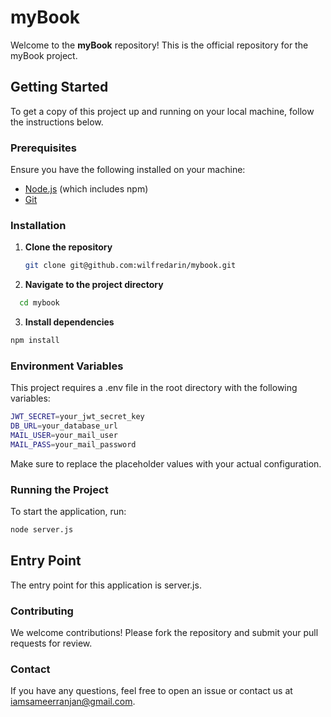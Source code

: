 # myBook

Welcome to the **myBook** repository! This is the official repository for the myBook project.

## Getting Started

To get a copy of this project up and running on your local machine, follow the instructions below.

### Prerequisites

Ensure you have the following installed on your machine:

- [Node.js](https://nodejs.org/) (which includes npm)
- [Git](https://git-scm.com/)

### Installation

1. **Clone the repository**

   ```bash
   git clone git@github.com:wilfredarin/mybook.git

2.  **Navigate to the project directory**

```sh
  cd mybook
```

3. **Install dependencies**

  ```sh
  npm install
```

### Environment Variables
This project requires a .env file in the root directory with the following variables:

```bash
JWT_SECRET=your_jwt_secret_key
DB_URL=your_database_url
MAIL_USER=your_mail_user
MAIL_PASS=your_mail_password
```

Make sure to replace the placeholder values with your actual configuration.

### Running the Project
To start the application, run:
```bash
node server.js
```
## Entry Point
The entry point for this application is server.js.

### Contributing
We welcome contributions! Please fork the repository and submit your pull requests for review.

### Contact
If you have any questions, feel free to open an issue or contact us at iamsameerranjan@gmail.com.
